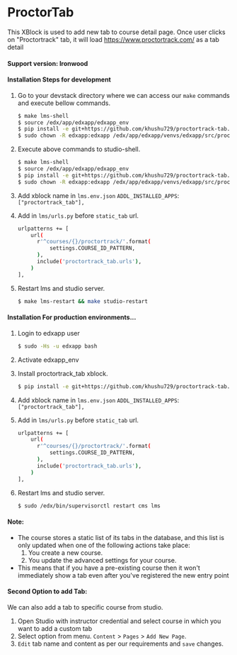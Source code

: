 # ProctorTab

This XBlock is used to add new tab to course detail page. Once user clicks on "Proctortrack" tab, it will load https://www.proctortrack.com/ as a tab detail

#### Support version: Ironwood

#### Installation Steps for development
1. Go to your devstack directory where we can access our `make` commands and execute bellow commands.
    ```sh
    $ make lms-shell
    $ source /edx/app/edxapp/edxapp_env
    $ pip install -e git+https://github.com/khushu729/proctortrack-tab.git@master#egg=proctortrack-tab
    $ sudo chown -R edxapp:edxapp /edx/app/edxapp/venvs/edxapp/src/proctortrack-tab/
    ```
2. Execute above commands to studio-shell.
    ```sh
    $ make lms-shell
    $ source /edx/app/edxapp/edxapp_env
    $ pip install -e git+https://github.com/khushu729/proctortrack-tab.git@master#egg=proctortrack-tab
    $ sudo chown -R edxapp:edxapp /edx/app/edxapp/venvs/edxapp/src/proctortrack-tab/
    ```
3. Add xblock name in `lms.env.json` 
    `ADDL_INSTALLED_APPS`: `["proctortrack_tab"],`

4. Add in `lms/urls.py` before `static_tab` url.
    ```sh
    urlpatterns += [
        url(
          r'^courses/{}/proctortrack/'.format(
              settings.COURSE_ID_PATTERN,
          ),
          include('proctortrack_tab.urls'),
        )
    ],
    ```
5. Restart lms and studio server.
    ```sh
    $ make lms-restart && make studio-restart
    ```
#### Installation For production environments...
1. Login to edxapp user
    ```sh
    $ sudo -Hs -u edxapp bash
    ```
2. Activate edxapp_env
3. Install proctortrack_tab xblock.
    ```sh
    $ pip install -e git+https://github.com/khushu729/proctortrack-tab.git@master#egg=proctortrack-tab
    ```

4. Add xblock name in `lms.env.json` 
    `ADDL_INSTALLED_APPS`: `["proctortrack_tab"],`

5. Add in `lms/urls.py` before `static_tab` url.
    ```sh
    urlpatterns += [
        url(
          r'^courses/{}/proctortrack/'.format(
              settings.COURSE_ID_PATTERN,
          ),
          include('proctortrack_tab.urls'),
        )
    ],
    ```
6. Restart lms and studio server.
    ```sh
    $ sudo /edx/bin/supervisorctl restart cms lms
    ```
    
#### Note:
* The course stores a static list of its tabs in the database, and this list is only updated when one of the following actions take place:
    1. You create a new course.
    2. You update the advanced settings for your course.
* This means that if you have a pre-existing course then it won't immediately show a tab even after you've registered the new entry point

#### Second Option to add Tab:
We can also add a tab to specific course from studio.
1. Open Studio with instructor credential and select course in which you want to add a custom tab
2. Select option from menu. `Content` > `Pages` > `Add New Page`.
3. `Edit` tab name and content as per our requirements and `save` changes.
